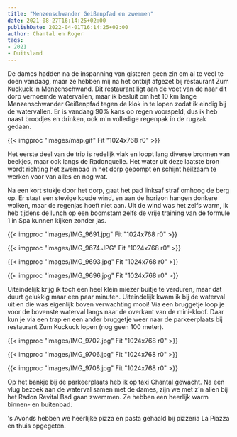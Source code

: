 ```yaml
---
title: "Menzenschwander Geißenpfad en zwemmen"
date: 2021-08-27T16:14:25+02:00
publishDate: 2022-04-01T16:14:25+02:00
author: Chantal en Roger
tags:
- 2021
- Duitsland
---
```


De dames hadden na de inspanning van gisteren geen zin om al te veel te doen vandaag, maar ze hebben mij na het ontbijt afgezet bij restaurant Zum Kuckuck in Menzenschwand. Dit restaurant ligt aan de voet van de naar dit dorp vernoemde watervallen, maar ik besluit om het 10 km lange Menzenschwander Geißenpfad tegen de klok in te lopen zodat ik eindig bij de watervallen. Er is vandaag 90% kans op regen voorspeld, dus ik heb naast broodjes en drinken, ook m'n volledige regenpak in de rugzak gedaan.

{{< imgproc "images/map.gif" Fit "1024x768 r0" >}}

Het eerste deel van de trip is redelijk vlak en loopt lang diverse bronnen van beekjes, maar ook langs de Radonquelle. Het water uit deze laatste bron wordt richting het zwembad in het dorp gepompt en schijnt heilzaam te werken voor van alles en nog wat.

Na een kort stukje door het dorp, gaat het pad linksaf straf omhoog de berg op. Er staat een stevige koude wind, en aan de horizon hangen donkere wolken, maar de regenjas hoeft niet aan. Uit de wind was het zelfs warm, ik heb tijdens de lunch op een boomstam zelfs de vrije training van de formule 1 in Spa kunnen kijken zonder jas.

{{< imgproc "images/IMG_9691.jpg" Fit "1024x768 r0" >}}

{{< imgproc "images/IMG_9674.JPG" Fit "1024x768 r0" >}}

{{< imgproc "images/IMG_9693.jpg" Fit "1024x768 r0" >}}

{{< imgproc "images/IMG_9696.jpg" Fit "1024x768 r0" >}}

Uiteindelijk krijg ik toch een heel klein miezer buitje te verduren, maar dat duurt gelukkig maar een paar minuten. Uiteindelijk kwam ik bij de waterval uit en die was eigenlijk boven verwachting mooi! Via een bruggetje loop je voor de bovenste waterval langs naar de overkant van de mini-kloof. Daar kun je via een trap en een ander bruggetje weer naar de parkeerplaats bij restaurant Zum Kuckuck lopen (nog geen 100 meter).

{{< imgproc "images/IMG_9702.jpg" Fit "1024x768 r0" >}}

{{< imgproc "images/IMG_9706.jpg" Fit "1024x768 r0" >}}

{{< imgproc "images/IMG_9708.jpg" Fit "1024x768 r0" >}}

Op het bankje bij de parkeerplaats heb ik op taxi Chantal gewacht. Na een vlug bezoek aan de waterval samen met de dames, zijn we met z'n allen bij het Radon Revital Bad gaan zwemmen. Ze hebben een heerlijk warm binnen- en buitenbad.

's Avonds hebben we heerlijke pizza en pasta gehaald bij pizzeria La Piazza en thuis opgegeten.

